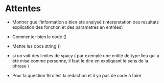 # Attentes
- Montrer que l'information a bien été analysé (interpretation des resultats
explication des fonction et des parametres en entrées)
- Commenter bien le code ()

- Mettre les docs string ()
- si on voit des limites de spacy (
    par exemple une entité de type lieu qui a été mise comme personne, il faut le dire en expliquant le sens de la phrase
)
- Pour la question 16 c'est la redaction et il ya pas de code à faire

